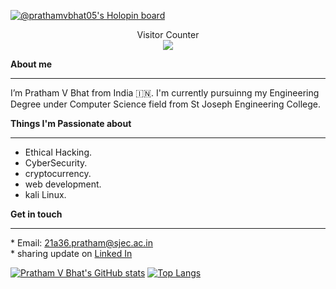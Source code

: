 [![@prathamvbhat05's Holopin board](https://holopin.me/prathamvbhat05)](https://holopin.io/@prathamvbhat05) <div align="center">Visitor Counter</div> <div align="center"> ![](https://komarev.com/ghpvc/?username=prathamvbhat&color=green) </div>

**About me**

***
I’m Pratham V Bhat from India 🇮🇳.
I'm currently pursuinng my Engineering Degree under Computer Science field from St Joseph Engineering College.

**Things I'm Passionate about**

***
   - Ethical Hacking. 
   - CyberSecurity.
   - cryptocurrency.
   - web development.
   - kali Linux.

**Get in touch**<hr />
    * Email: 21a36.pratham@sjec.ac.in  
    * sharing update on [Linked In](https://www.linkedin.com/in/pratham-bhat-537282224/)
    
[![Pratham V Bhat's GitHub stats](https://github-readme-stats.vercel.app/api?username=prathamvbhat)](https://github.com/prathamvbhat/github-readme-stats)  [![Top Langs](https://github-readme-stats.vercel.app/api/top-langs/?username=prathamvbhat&layout=compact)](https://github.com/prathamvbhat/github-readme-stats)


